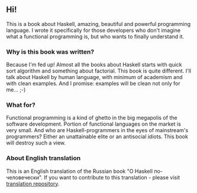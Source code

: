 ## Hi!

This is a book about Haskell, amazing, beautiful and powerful programming language. I wrote it specifically for those developers who don't imagine what a functional programming is, but who wants to finally understand it.

### Why is this book was written?

Because I'm fed up! Almost all the books about Haskell starts with quick sort algorithm and something about factorial. This book is quite different. I'll talk about Haskell by human language, with minimum of academism and with clean examples. And I promise: examples will be clean not only for me...  ;-)

### What for?

Functional programming is a kind of ghetto in the big megapolis of the software development. Portion of functional languages on the market is very small. And who are Haskell-programmers in the eyes of mainstream's programmers? Either an unattainable elite or an antisocial idiots. This book will destroy such a view.

### About English translation

This is an English translation of the Russian book "О Haskell по-человечески". If you want to contribute to this translation - please visit [translation repository](https://github.com/jhenahan/ohaskell-translations).


